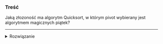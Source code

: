 ### Treść
Jaką złozoność ma algorytm Quicksort, w którym pivot wybierany jest algorytmem magicznych piątek?

------
<details><summary>Rozwiązanie</summary>
<p>
    
